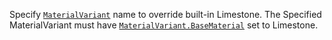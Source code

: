 Specify [`MaterialVariant`](https://create.roblox.com/docs/reference/engine/classes/MaterialVariant) name to override built-in Limestone. The
Specified MaterialVariant must have [`MaterialVariant.BaseMaterial`](https://create.roblox.com/docs/reference/engine/classes/MaterialVariant#BaseMaterial)
set to Limestone.
